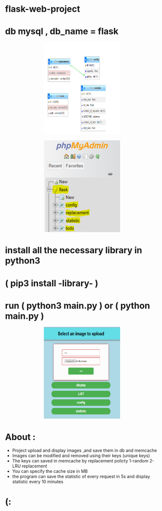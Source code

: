 # flask-web-project
# db mysql , db_name = flask
<center><img src="img/db.PNG" alt="/:" width="250" height="300"></center> <br>
<center><img src="img/db_flask.PNG" alt="/:" width="250" height="300"></center>

# install all the necessary library in python3  
# ( pip3 install -library- )
# run ( python3 main.py ) or ( python main.py )
<center><img src="img/uploadPage.PNG" alt="/:" width="250" height="300"></center>

# About :
<ul>
   <li>Project upload and display images ,and save them in db and memcache</li>
   <li>Images can be modified and removed using their keys (unique keys)</li>
   <li>The keys can saved in memcache by replacement policty 1-random 2-LRU replacement</li>
  <li> You can specify the cache size in MB </li>
  <li> the program can save the statistic of every request in 5s and display statistic every 10 minutes </li>
  </ul>

#   (:
